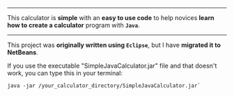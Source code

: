 

---

This calculator is **simple** with an **easy to use code** to help novices **learn how to create a calculator** program with **`Java`**.

---

</div>

This project was **originally written using `Eclipse`**, but I have **migrated it to NetBeans**.

If you use the executable "SimpleJavaCalculator.jar" file and that doesn't work, you can type this in your terminal:

```shell
java -jar /your_calculator_directory/SimpleJavaCalculator.jar`
```

